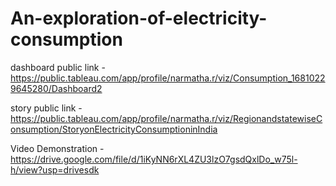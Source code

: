 # An-exploration-of-electricity-consumption


dashboard public link -  https://public.tableau.com/app/profile/narmatha.r/viz/Consumption_16810229645280/Dashboard2
                      
 story public link -     https://public.tableau.com/app/profile/narmatha.r/viz/RegionandstatewiseConsumption/StoryonElectricityConsumptioninIndia
 
 Video Demonstration - https://drive.google.com/file/d/1iKyNN6rXL4ZU3lzO7gsdQxlDo_w75l-h/view?usp=drivesdk
        
                      
                      
